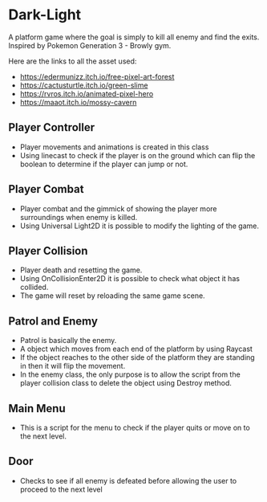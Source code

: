 # Dark-Light

A platform game where the goal is simply to kill all enemy and find the exits. Inspired by Pokemon Generation 3 - Browly gym.

Here are the links to all the asset used:

- https://edermunizz.itch.io/free-pixel-art-forest
- https://cactusturtle.itch.io/green-slime
- https://rvros.itch.io/animated-pixel-hero
- https://maaot.itch.io/mossy-cavern

## Player Controller

- Player movements and animations is created in this class
- Using linecast to check if the player is on the ground which can flip the boolean to determine if the player can jump or not.

## Player Combat

- Player combat and the gimmick of showing the player more surroundings when enemy is killed.
- Using Universal Light2D it is possible to modify the lighting of the game.

## Player Collision

- Player death and resetting the game.
- Using OnCollisionEnter2D it is possible to check what object it has collided.
- The game will reset by reloading the same game scene.

## Patrol and Enemy

- Patrol is basically the enemy.
- A object which moves from each end of the platform by using Raycast
- If the object reaches to the other side of the platform they are standing in then it will flip the movement.
- In the enemy class, the only purpose is to allow the script from the player collision class to delete the object using Destroy method.

## Main Menu

- This is a script for the menu to check if the player quits or move on to the next level.

## Door

- Checks to see if all enemy is defeated before allowing the user to proceed to the next level

